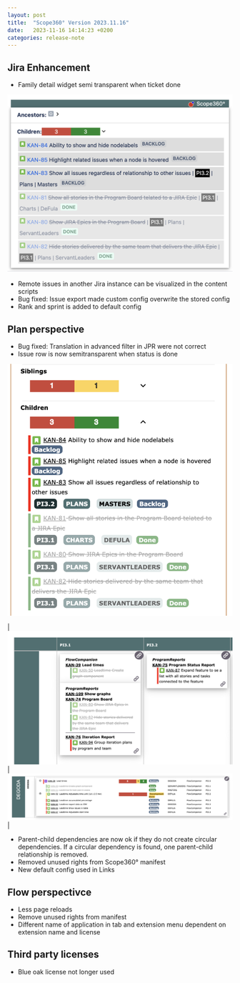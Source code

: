 ```yaml
---
layout: post
title:  "Scope360° Version 2023.11.16"
date:   2023-11-16 14:14:23 +0200
categories: release-note
---
```

## Jira Enhancement

- Family detail widget semi transparent when ticket done

![release-note-large](/assets/images/release-notes/20231116-01.png)

- Remote issues in another Jira instance can be visualized in the content scripts
- Bug fixed: Issue export made custom config overwrite the stored config
- Rank and sprint is added to default config

## Plan perspective

- Bug fixed: Translation in advanced filter in JPR were not correct
- Issue row is now semitransparent when status is done

![release-note-large](/assets/images/release-notes/20231116-04.png)

| ![release-note-large](/assets/images/release-notes/20231116-02.png) | ![release-note-large](/assets/images/release-notes/20231116-03.png) |

- Parent-child dependencies are now ok if they do not create circular dependencies. If a circular dependency is found, one parent-child relationship is removed.
- Removed unused rights from Scope360° manifest
- New default config used in Links

## Flow perspectivce

- Less page reloads
- Remove unused rights from manifest
- Different name of application in tab and extension menu dependent on extension name and license

## Third party licenses

- Blue oak license not longer used
